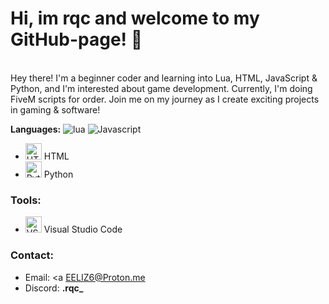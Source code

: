 # Hi, im rqc and welcome to my GitHub-page! :wave:

<br>
Hey there! I'm a beginner coder and learning into Lua, HTML, JavaScript & Python, and I'm interested about game development. Currently, I'm doing FiveM scripts for order. Join me on my journey as I create exciting projects in gaming & software!

<b>Languages:</b>
<img alt="lua" src="https://img.shields.io/badge/Lua-2C2D72?style=for-the-badge&logo=lua&logoColor=white">
</a> <img alt="Javascript" src="https://img.shields.io/badge/JavaScript-323330?style=for-the-badge&logo=javascript&logoColor=F7DF1E">
   - <img alt="HTML" width="26px" src="https://upload.wikimedia.org/wikipedia/commons/thumb/6/61/HTML5_logo_and_wordmark.svg/2048px-HTML5_logo_and_wordmark.svg.png" /> HTML<br />
   - <img alt="Python" width="26px" src="https://upload.wikimedia.org/wikipedia/commons/thumb/c/c3/Python-logo-notext.svg/1869px-Python-logo-notext.svg.png" /> Python<br />

### Tools:
   - <img alt="VSCode" width="26px" src="https://cdn.worldvectorlogo.com/logos/visual-studio-code-1.svg" /> Visual Studio Code<br />
   
### Contact:
   - Email: <a EELIZ6@Proton.me </a>
   - Discord: <b>.rqc_</b>
